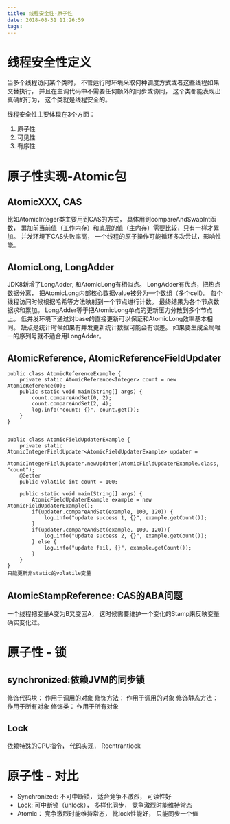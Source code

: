```yaml
---
title: 线程安全性-原子性
date: 2018-08-31 11:26:59
tags:
---
```


# 线程安全性定义

当多个线程访问某个类时， 不管运行时环境采取何种调度方式或者这些线程如果交替执行， 并且在主调代码中不需要任何额外的同步或协同， 这个类都能表现出真确的行为， 这个类就是线程安全的。

线程安全性主要体现在3个方面：
1. 原子性
2. 可见性
3. 有序性

# 原子性实现-Atomic包

## AtomicXXX, CAS 

比如AtomicInteger类主要用到CAS的方式， 具体用到compareAndSwapInt函数， 累加前当前值（工作内存）和底层的值（主内存）需要比较，只有一样才累加。  并发环境下CAS失败率高， 一个线程的原子操作可能循环多次尝试，影响性能。  	


## AtomicLong, LongAdder

JDK8新增了LongAdder, 和AtomicLong有相似点。 LongAdder有优点，把热点数据分离， 把AtomicLong内部核心数据value被分为一个数组（多个cell）。 每个线程访问时候根据哈希等方法映射到一个节点进行计数。 最终结果为各个节点数据求和累加。 LongAdder等于把AtomicLong单点的更新压力分散到多个节点上。 低并发环境下通过对base的直接更新可以保证和AtomicLong效率基本相同。
缺点是统计时候如果有并发更新统计数据可能会有误差。 如果要生成全局唯一的序列号就不适合用LongAdder。

## AtomicReference, AtomicReferenceFieldUpdater

	public class AtomicReferenceExample {
    	private static AtomicReference<Integer> count = new AtomicReference(0);
    	public static void main(String[] args) {
        	count.compareAndSet(0, 2);
        	count.compareAndSet(2, 4);
        	log.info("count: {}", count.get());
    	}
	}


	public class AtomicFieldUpdaterExample {
    	private static AtomicIntegerFieldUpdater<AtomicFieldUpdaterExample> updater =
            AtomicIntegerFieldUpdater.newUpdater(AtomicFieldUpdaterExample.class, "count");
    	@Getter
    	public volatile int count = 100;

    	public static void main(String[] args) {
        	AtomicFieldUpdaterExample example = new AtomicFieldUpdaterExample();
        	if(updater.compareAndSet(example, 100, 120)) {
            	log.info("update success 1, {}", example.getCount());
        	}
        	if(updater.compareAndSet(example, 100, 120)){
            	log.info("update success 2, {}", example.getCount());
        	} else {
            	log.info("update fail, {}", example.getCount());
        	}
    	}
	}
	只能更新非static的volatile变量


## AtomicStampReference: CAS的ABA问题

一个线程把变量A变为B又变回A， 这时候需要维护一个变化的Stamp来反映变量确实变化过。

# 原子性 - 锁

## synchronized:依赖JVM的同步锁

修饰代码块： 作用于调用的对象
修饰方法： 作用于调用的对象
修饰静态方法： 作用于所有对象
修饰类： 作用于所有对象

## Lock
依赖特殊的CPU指令， 代码实现， Reentrantlock

# 原子性 - 对比

* Synchronized: 不可中断锁， 适合竞争不激烈， 可读性好
* Lock: 可中断锁（unlock）， 多样化同步， 竞争激烈时能维持常态
* Atomic： 竞争激烈时能维持常态， 比lock性能好， 只能同步一个值